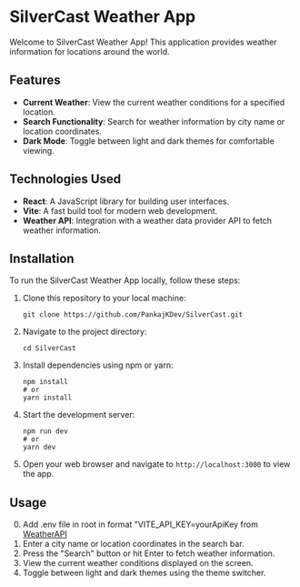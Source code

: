 
# SilverCast Weather App

Welcome to SilverCast Weather App! This application provides weather information for locations around the world.

## Features

- **Current Weather**: View the current weather conditions for a specified location.
- **Search Functionality**: Search for weather information by city name or location coordinates.
- **Dark Mode**: Toggle between light and dark themes for comfortable viewing.

## Technologies Used

- **React**: A JavaScript library for building user interfaces.
- **Vite**: A fast build tool for modern web development.
- **Weather API**: Integration with a weather data provider API to fetch weather information.

## Installation

To run the SilverCast Weather App locally, follow these steps:

1. Clone this repository to your local machine:
   ```
   git clone https://github.com/PankajKDev/SilverCast.git
   ```

2. Navigate to the project directory:
   ```
   cd SilverCast
   ```

3. Install dependencies using npm or yarn:
   ```
   npm install
   # or
   yarn install
   ```

4. Start the development server:
   ```
   npm run dev
   # or
   yarn dev
   ```

5. Open your web browser and navigate to `http://localhost:3000` to view the app.

## Usage

0. Add .env file in root in format "VITE_API_KEY=yourApiKey from  [WeatherAPI](https://www.weatherapi.com)
1. Enter a city name or location coordinates in the search bar.
2. Press the "Search" button or hit Enter to fetch weather information.
3. View the current weather conditions displayed on the screen.
4. Toggle between light and dark themes using the theme switcher.


